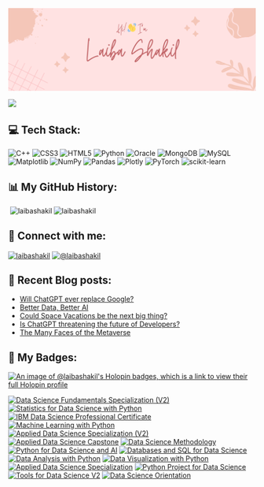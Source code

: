 <img src="header.png"> 

![](https://komarev.com/ghpvc/?username=laibashakil&style=for-the-badge)

## 💻 Tech Stack:
![C++](https://img.shields.io/badge/c++-%2300599C.svg?style=for-the-badge&logo=c%2B%2B&logoColor=white) ![CSS3](https://img.shields.io/badge/css3-%231572B6.svg?style=for-the-badge&logo=css3&logoColor=white) ![HTML5](https://img.shields.io/badge/html5-%23E34F26.svg?style=for-the-badge&logo=html5&logoColor=white) ![Python](https://img.shields.io/badge/python-3670A0?style=for-the-badge&logo=python&logoColor=ffdd54) ![Oracle](https://img.shields.io/badge/Oracle-F80000?style=for-the-badge&logo=oracle&logoColor=white) ![MongoDB](https://img.shields.io/badge/MongoDB-%234ea94b.svg?style=for-the-badge&logo=mongodb&logoColor=white) ![MySQL](https://img.shields.io/badge/mysql-%2300000f.svg?style=for-the-badge&logo=mysql&logoColor=white) ![Matplotlib](https://img.shields.io/badge/Matplotlib-%23ffffff.svg?style=for-the-badge&logo=Matplotlib&logoColor=black) ![NumPy](https://img.shields.io/badge/numpy-%23013243.svg?style=for-the-badge&logo=numpy&logoColor=white) ![Pandas](https://img.shields.io/badge/pandas-%23150458.svg?style=for-the-badge&logo=pandas&logoColor=white) ![Plotly](https://img.shields.io/badge/Plotly-%233F4F75.svg?style=for-the-badge&logo=plotly&logoColor=white) ![PyTorch](https://img.shields.io/badge/PyTorch-%23EE4C2C.svg?style=for-the-badge&logo=PyTorch&logoColor=white) ![scikit-learn](https://img.shields.io/badge/scikit--learn-%23F7931E.svg?style=for-the-badge&logo=scikit-learn&logoColor=white)

## 📊 My GitHub History:
<p>&nbsp;<img align="center" src="https://github-readme-stats.vercel.app/api?username=laibashakil&show_icons=true&locale=en" alt="laibashakil" />
<img align="center" src="https://github-readme-stats.vercel.app/api/top-langs?username=laibashakil&show_icons=true&locale=en&layout=compact" alt="laibashakil" /></p>


## 🔗 Connect with me:
<p align="left">
<a href="https://linkedin.com/in/laibashakil" target="blank"><img align="center" src="https://raw.githubusercontent.com/rahuldkjain/github-profile-readme-generator/master/src/images/icons/Social/linked-in-alt.svg" alt="laibashakil" height="30" width="40" /></a>
<!-- <a href="https://kaggle.com/laibashakil2" target="blank"><img align="center" src="https://raw.githubusercontent.com/rahuldkjain/github-profile-readme-generator/master/src/images/icons/Social/kaggle.svg" alt="laibashakil2" height="30" width="40" /></a> -->
<a href="https://medium.com/@laibashakil" target="blank"><img align="center" src="https://raw.githubusercontent.com/rahuldkjain/github-profile-readme-generator/master/src/images/icons/Social/medium.svg" alt="@laibashakil" height="30" width="40" /></a>
<!-- <a href="https://www.hackerrank.com/laibashakil2" target="blank"><img align="center" src="https://raw.githubusercontent.com/rahuldkjain/github-profile-readme-generator/master/src/images/icons/Social/hackerrank.svg" alt="laibashakil2" height="30" width="40" /></a> -->
<!-- <a href="https://www.leetcode.com/laibashakil" target="blank"><img align="center" src="https://raw.githubusercontent.com/rahuldkjain/github-profile-readme-generator/master/src/images/icons/Social/leet-code.svg" alt="laibashakil" height="30" width="40" /></a> -->
</p>

## 📝 Recent Blog posts:

<!-- BLOG-POST-LIST:START -->
- [Will ChatGPT ever replace Google?](https://medium.com/@laibashakil/will-chatgpt-ever-dethrone-google-c0c2d761ab9d?source=rss-9ebbaf021527------2)
- [Better Data, Better AI](https://medium.com/@laibashakil/better-data-better-ai-58afebf33b43?source=rss-9ebbaf021527------2)
- [Could Space Vacations be the next big thing?](https://medium.com/@laibashakil/could-space-vacations-be-the-next-big-thing-1f45232345a4?source=rss-9ebbaf021527------2)
- [Is ChatGPT threatening the future of Developers?](https://medium.com/@laibashakil/is-chatgpt-threatening-the-future-of-developers-601d7309dc73?source=rss-9ebbaf021527------2)
- [The Many Faces of the Metaverse](https://medium.com/@laibashakil/the-many-faces-of-the-metaverse-358dc15a5164?source=rss-9ebbaf021527------2)
<!-- BLOG-POST-LIST:END -->

## 🏅 My Badges:
[![An image of @laibashakil's Holopin badges, which is a link to view their full Holopin profile](https://holopin.me/laibashakil)](https://holopin.io/@laibashakil)
<!--START_SECTION:badges-->
[![Data Science Fundamentals Specialization (V2)](https://images.credly.com/size/100x100/images/0c1c000f-a447-4125-92b7-2ca351f7bd76/Data_Science_Fundamentals_Specialization.png)](http://www.credly.com/badges/4f3025d0-f697-46ef-a16d-b69357823f0c "Data Science Fundamentals Specialization (V2)")
[![Statistics for Data Science with Python](https://images.credly.com/size/100x100/images/af4b393a-fd6a-45da-bc2a-dd0fb21a9e86/Statistics_for_Data_Science_with_Python.png)](http://www.credly.com/badges/747e91a2-785a-45d3-a8e6-40f95661587b "Statistics for Data Science with Python")
[![IBM Data Science Professional Certificate](https://images.credly.com/size/100x100/images/b47e9b58-7f54-4981-b156-5e7d354c8215/Professional_Certificate_-_Data_Science.png)](http://www.credly.com/badges/cf664e17-a9db-403e-b1f7-8ab666bdf84b "IBM Data Science Professional Certificate")
[![Machine Learning with Python](https://images.credly.com/size/100x100/images/5ae9bf9e-da6e-4cec-82eb-d2b4cfea9751/Machine_Learning_with_Python.png)](http://www.credly.com/badges/de637587-69ac-462d-bad2-24d7b6367985 "Machine Learning with Python")
[![Applied Data Science Specialization (V2)](https://images.credly.com/size/100x100/images/fa32e912-a95a-478b-926f-3b98b586e55c/Adv_Data_Science_Specialization.png)](http://www.credly.com/badges/55fcc902-9778-41b2-ab39-d372bb0ea42a "Applied Data Science Specialization (V2)")
[![Applied Data Science Capstone](https://images.credly.com/size/100x100/images/169512d3-cef6-43e3-bec8-e6af2723a076/image.png)](http://www.credly.com/badges/7b427024-8665-4114-9ac6-9c76c261abcd "Applied Data Science Capstone")
[![Data Science Methodology](https://images.credly.com/size/100x100/images/46defa53-a922-47bd-94ea-b43488f5cd8a/Data_Science_Methodology_Foundational.png)](http://www.credly.com/badges/06efc8da-c0bc-4a80-b789-5559b607b89e "Data Science Methodology")
[![Python for Data Science and AI](https://images.credly.com/size/100x100/images/0571ab1d-f43b-43d9-9c68-8ebd0ebd61b7/Python_for_Data_Sci_and_AI_Foundational.png)](http://www.credly.com/badges/24cfd56f-08de-4831-9693-6ac8e44b3e06 "Python for Data Science and AI")
[![Databases and SQL for Data Science](https://images.credly.com/size/100x100/images/594e0ab7-c864-4d9a-9987-3a903ec3f06a/Cognitive_Class_-_DB_and_SQL_for_Data_Sci.png)](http://www.credly.com/badges/529cb6d9-f770-4210-9905-62b790e076bc "Databases and SQL for Data Science")
[![Data Analysis with Python](https://images.credly.com/size/100x100/images/fa39f4f0-174a-4886-b821-6a37d42b8b3a/Cognitive_Class_-_Data_Analysis_w_Python.png)](http://www.credly.com/badges/2acabcf7-c8c2-4b49-8f83-18598f67aa20 "Data Analysis with Python")
[![Data Visualization with Python](https://images.credly.com/size/100x100/images/76326afb-199d-4250-a74f-01bc86dda118/Cognitive_Class_-_Data_Visual_w_Python.png)](http://www.credly.com/badges/bfc24fe6-b774-49da-aeae-4c3ad33b1ef1 "Data Visualization with Python")
[![Applied Data Science Specialization](https://images.credly.com/size/100x100/images/4a5f4849-54ae-461f-97ad-cb9c9a04eb63/Adv_Data_Science_Specialization.png)](http://www.credly.com/badges/492adf31-49c0-4acd-b2a9-99398da1dc78 "Applied Data Science Specialization")
[![Python Project for Data Science](https://images.credly.com/size/100x100/images/7d06faf8-c754-4ecd-8ab1-2115826b03c6/Python_Project_for_Data_Science.png)](http://www.credly.com/badges/2d6062db-6cf6-439f-bf16-3c2c20da299c "Python Project for Data Science")
[![Tools for Data Science V2](https://images.credly.com/size/100x100/images/1447954e-9923-4703-a647-eac80e5f0682/image.png)](http://www.credly.com/badges/99071721-5c76-40fb-8b30-0a3791ee6508 "Tools for Data Science V2")
[![Data Science Orientation](https://images.credly.com/size/100x100/images/5fc2d535-e716-46c4-881a-f4822b8da0e5/Cognitive_Class_-_What_is_Data_Science.png)](http://www.credly.com/badges/3ea43b3a-e717-4a2d-93ec-03159a3deae4 "Data Science Orientation")
<!--END_SECTION:badges-->
